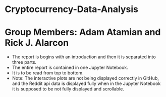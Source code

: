 # Cryptocurrency-Data-Analysis

# Group Members: Adam Atamian and Rick J. Alarcon
- The report is begins with an introduction and then it is separated into three parts.
- The entire report is contained in one Jupyter Notebook.
- It is to be read from top to bottom.
- Note: The interactive plots are not being displayed correctly in GitHub, and the Reddit api data is displayed fully when in the Jupyter Notebook it is supposed to be not fully displayed and scrollable.

